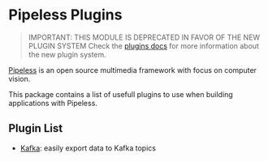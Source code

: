 # Pipeless Plugins

> IMPORTANT: THIS MODULE IS DEPRECATED IN FAVOR OF THE NEW PLUGIN SYSTEM
> Check the [plugins docs](https://www.pipeless.ai/docs/v0/plugins) for more information about the new plugin system.

[Pipeless](https://pipeless.ai) is an open source multimedia framework with focus on computer vision.

This package contains a list of usefull plugins to use when building applications with Pipeless.

## Plugin List

- [Kafka](src/pipeless_ai_plugins/kafka/): easily export data to Kafka topics
